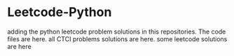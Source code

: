 # Leetcode-Python
adding the python leetcode problem solutions in this repositories. 
The code files are here.
all CTCI problems solutions are here.
some leetcode solutions are here






































































































































































































































































































































































































































































































































































































































































































































































